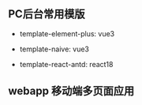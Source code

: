 ## PC后台常用模版

* template-element-plus: vue3

* template-naive: vue3

* template-react-antd: react18

## webapp 移动端多页面应用